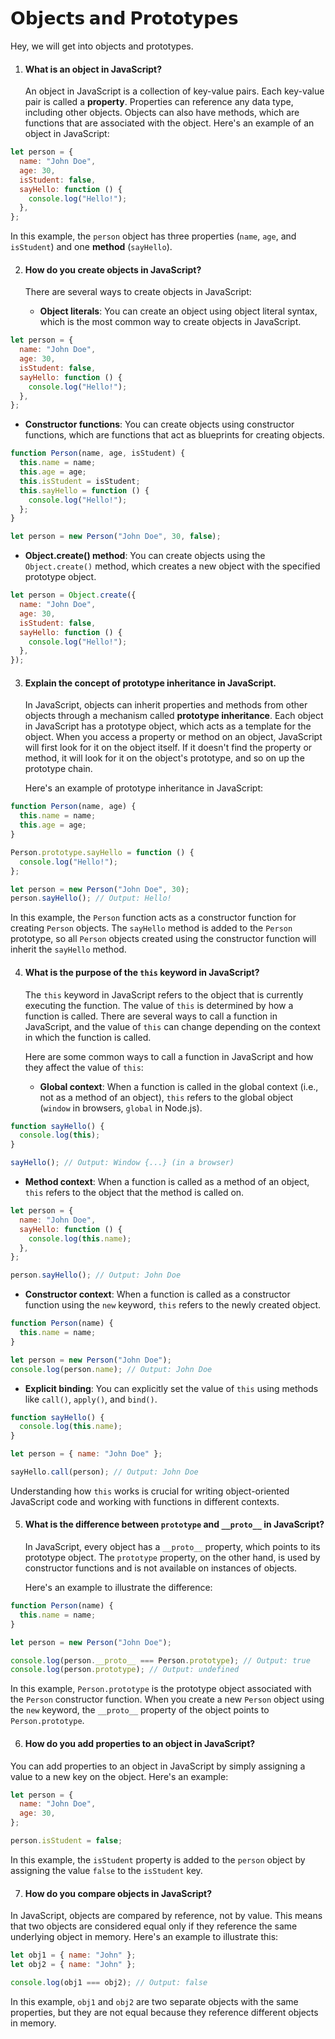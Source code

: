 # 𝗢𝗯𝗷𝗲𝗰𝘁𝘀 𝗮𝗻𝗱 𝗣𝗿𝗼𝘁𝗼𝘁𝘆𝗽𝗲𝘀

Hey, we will get into objects and prototypes.

1. #### What is an object in JavaScript?

   An object in JavaScript is a collection of key-value pairs. Each key-value pair is called a **property**. Properties can reference any data type, including other objects. Objects can also have methods, which are functions that are associated with the object. Here's an example of an object in JavaScript:

```javascript
let person = {
  name: "John Doe",
  age: 30,
  isStudent: false,
  sayHello: function () {
    console.log("Hello!");
  },
};
```

In this example, the `person` object has three properties (`name`, `age`, and `isStudent`) and one **method** (`sayHello`).

2. #### How do you create objects in JavaScript?

   There are several ways to create objects in JavaScript:

   - **Object literals**: You can create an object using object literal syntax, which is the most common way to create objects in JavaScript.

```javascript
let person = {
  name: "John Doe",
  age: 30,
  isStudent: false,
  sayHello: function () {
    console.log("Hello!");
  },
};
```

- **Constructor functions**: You can create objects using constructor functions, which are functions that act as blueprints for creating objects.

```javascript
function Person(name, age, isStudent) {
  this.name = name;
  this.age = age;
  this.isStudent = isStudent;
  this.sayHello = function () {
    console.log("Hello!");
  };
}

let person = new Person("John Doe", 30, false);
```

- **Object.create() method**: You can create objects using the `Object.create()` method, which creates a new object with the specified prototype object.

```javascript
let person = Object.create({
  name: "John Doe",
  age: 30,
  isStudent: false,
  sayHello: function () {
    console.log("Hello!");
  },
});
```

3. #### Explain the concept of prototype inheritance in JavaScript.

   In JavaScript, objects can inherit properties and methods from other objects through a mechanism called **prototype inheritance**. Each object in JavaScript has a prototype object, which acts as a template for the object. When you access a property or method on an object, JavaScript will first look for it on the object itself. If it doesn't find the property or method, it will look for it on the object's prototype, and so on up the prototype chain.

   Here's an example of prototype inheritance in JavaScript:

```javascript
function Person(name, age) {
  this.name = name;
  this.age = age;
}

Person.prototype.sayHello = function () {
  console.log("Hello!");
};

let person = new Person("John Doe", 30);
person.sayHello(); // Output: Hello!
```

In this example, the `Person` function acts as a constructor function for creating `Person` objects. The `sayHello` method is added to the `Person` prototype, so all `Person` objects created using the constructor function will inherit the `sayHello` method.

4. #### What is the purpose of the `this` keyword in JavaScript?

   The `this` keyword in JavaScript refers to the object that is currently executing the function. The value of `this` is determined by how a function is called. There are several ways to call a function in JavaScript, and the value of `this` can change depending on the context in which the function is called.

   Here are some common ways to call a function in JavaScript and how they affect the value of `this`:

   - **Global context**: When a function is called in the global context (i.e., not as a method of an object), `this` refers to the global object (`window` in browsers, `global` in Node.js).

```javascript
function sayHello() {
  console.log(this);
}

sayHello(); // Output: Window {...} (in a browser)
```

- **Method context**: When a function is called as a method of an object, `this` refers to the object that the method is called on.

```javascript
let person = {
  name: "John Doe",
  sayHello: function () {
    console.log(this.name);
  },
};

person.sayHello(); // Output: John Doe
```

- **Constructor context**: When a function is called as a constructor function using the `new` keyword, `this` refers to the newly created object.

```javascript
function Person(name) {
  this.name = name;
}

let person = new Person("John Doe");
console.log(person.name); // Output: John Doe
```

- **Explicit binding**: You can explicitly set the value of `this` using methods like `call()`, `apply()`, and `bind()`.

```javascript
function sayHello() {
  console.log(this.name);
}

let person = { name: "John Doe" };

sayHello.call(person); // Output: John Doe
```

Understanding how `this` works is crucial for writing object-oriented JavaScript code and working with functions in different contexts.

5. #### What is the difference between `prototype` and `__proto__` in JavaScript?

   In JavaScript, every object has a `__proto__` property, which points to its prototype object. The `prototype` property, on the other hand, is used by constructor functions and is not available on instances of objects.

   Here's an example to illustrate the difference:

```javascript
function Person(name) {
  this.name = name;
}

let person = new Person("John Doe");

console.log(person.__proto__ === Person.prototype); // Output: true
console.log(person.prototype); // Output: undefined
```

In this example, `Person.prototype` is the prototype object associated with the `Person` constructor function. When you create a new `Person` object using the `new` keyword, the `__proto__` property of the object points to `Person.prototype`.

6. #### How do you add properties to an object in JavaScript?

You can add properties to an object in JavaScript by simply assigning a value to a new key on the object. Here's an example:

```javascript
let person = {
  name: "John Doe",
  age: 30,
};

person.isStudent = false;
```

In this example, the `isStudent` property is added to the `person` object by assigning the value `false` to the `isStudent` key.

7. #### How do you compare objects in JavaScript?

In JavaScript, objects are compared by reference, not by value. This means that two objects are considered equal only if they reference the same underlying object in memory. Here's an example to illustrate this:

```javascript
let obj1 = { name: "John" };
let obj2 = { name: "John" };

console.log(obj1 === obj2); // Output: false
```

In this example, `obj1` and `obj2` are two separate objects with the same properties, but they are not equal because they reference different objects in memory.
